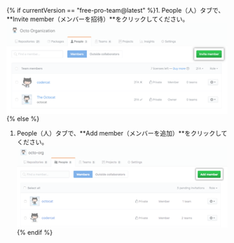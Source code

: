 {% if currentVersion == "free-pro-team@latest" %}1. People（人）タブで、**Invite member（メンバーを招待）**をクリックしてください。
  ![メンバーの招待ボタン](/assets/images/help/organizations/people-tab-invite-member.png){% else %}
1. People（人）タブで、**Add member（メンバーを追加）**をクリックしてください。 ![Add member button](/assets/images/help/organizations/people-tab-invite-member-ghe.png){% endif %}
